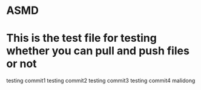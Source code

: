 ASMD
====
This is the test file for testing whether you can pull and push files or not
====
testing commit1
testing commit2
testing commit3
testing commit4
malidong